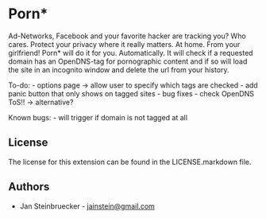 Porn*
===============================
Ad-Networks, Facebook and your favorite hacker are tracking you? Who cares. Protect your 
privacy where it really matters. At home. From your girlfriend!
Porn* will do it for you. Automatically. It will check if a requested domain has an 
OpenDNS-tag for pornographic content and if so will load the site in an incognito window 
and delete the url from your history.

To-do:
	- options page -> allow user to specify which tags are checked
	- add panic button that only shows on tagged sites
	- bug fixes
	- check OpenDNS ToS!! -> alternative? 

Known bugs:
	- will trigger if domain is not tagged at all
	
License
-------

The license for this extension can be found in the LICENSE.markdown file.


Authors
-------

* Jan Steinbruecker - jainstein@gmail.com
